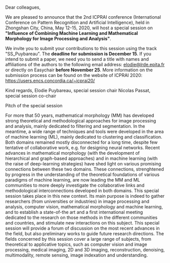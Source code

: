 Dear colleagues,

We are pleased to announce that the 2nd ICPRAI conference (International Conference on Pattern Recognition and Artificial Intelligence), held in Zhongshan City, China, May 12-15, 2020, will host a special session on **"Influence of Combining Machine Learning and Mathematical Morphology for Image Processing and Analysis"**.

We invite you to submit your contributions to this session using the track "SS_Puybareau".
The **deadline for submission is December 15**. If you intend to submit a paper, we need you to send a title with names and affiliations of the authors to the following email address: elodie@lrde.epita.fr or directly on Easychair **before November 25**.
More information on the submission process can be found on the website of ICPRAI 2020: https://users.encs.concordia.ca/~icprai20/


Kind regards,
Elodie Puybareau, special session chair
Nicolas Passat, special session co-chair

Pitch of the special session

For more that 50 years, mathematical morphology (MM) has developed strong theoretical and methodological approaches for image processing and analysis, mainly dedicated to filtering and segmentation. In the meantime, a wide range of techniques and tools were developed in the area of machine learning (ML), mainly dedicated to clustering and classification. Both domains remained mostly disconnected for a long time, despite few tentative of collaborative work, e.g. for designing neural networks. Recent advances in mathematical morphology (with the development of hierarchical and graph-based approaches) and in machine learning (with the raise of deep-learning strategies) have shed light on various promising connections between these two domains. These connections, strenghtened by progress in the understanding of the theoretical foundations of various paradigms of machine learning, are now leading the MM and ML communities to more deeply investigate the collaborative links and methodological interconnections developed in both domains. This special session takes place in this new context. Its main purpose is indeed to gather researchers (from universities or industries) in image processing and analysis, computer vision, mathematical morphology and machine learning, and to establish
a state-of-the art and a first international meeting dedicated to the research on those methods in the different communities and countries, and stimulate new interactions on this subject. This special session will provide a forum of discussion on the most recent advances in the field, but also preliminary works to guide future research directions. The fields concerned by this session cover a large range of subjects, from theoretical to applicative topics, such as computer vision and image processing, medical imaging, 2D and 3D imaging, reconstruction, denoising, multimodality, remote sensing, image indexation and understanding.

